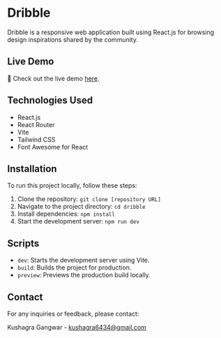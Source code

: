# Dribble

Dribble is a responsive web application built using React.js for browsing design inspirations shared by the community.

## Live Demo

🚀 Check out the live demo [here](https://main--dribblee.netlify.app/).

## Technologies Used

- React.js
- React Router
- Vite
- Tailwind CSS
- Font Awesome for React

## Installation

To run this project locally, follow these steps:

1. Clone the repository: `git clone [repository URL]`
2. Navigate to the project directory: `cd dribble`
3. Install dependencies: `npm install`
4. Start the development server: `npm run dev`

## Scripts

- `dev`: Starts the development server using Vite.
- `build`: Builds the project for production.
- `preview`: Previews the production build locally.

## Contact

For any inquiries or feedback, please contact:

Kushagra Gangwar - kushagra6434@gmail.com


